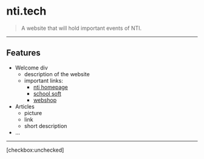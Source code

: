 # nti.tech
> A  website that will hold important events of NTI.
---
## Features
 - Welcome div
    - description of the website
    - important links:
        - [nti homepage](https://www.ntigymnasiet.se/)
        - [school soft](https://sms.schoolsoft.se/nti/sso)
        - [webshop](https://webbshop.ntigymnasiet.se/sv/)
 - Articles
    - picture
    - link
    - short description
  - ...
---
[checkbox:unchecked]
